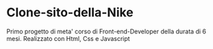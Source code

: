 # Clone-sito-della-Nike
Primo progetto di meta' corso di Front-end-Developer della durata di 6 mesi.  Realizzato con Html, Css e Javascript
